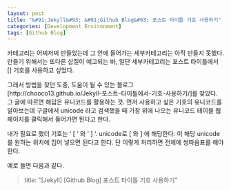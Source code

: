 ```yaml
---
layout: post
title: "&#91;Jekyll&#93; &#91;Github Blog&#93; 포스트 타이틀 기호 사용하기"
categories: [Development Environment]
tags: [Github Blog]
---
```


<p>카테고리는 어찌저찌 만들었는데 그 안에 들어가는 세부카테고리는 아직 만들지 못했다. 만들기 위해서는 또다른 삽질이 예고되는 바, 일단 세부카테고리는 포스트 타이틀에서 [] 기호를 사용하고 싶었다.</p>
 
<p>그래서 방법을 찾던 도중, 도움이 될 수 있는 블로그[http://chooco13.github.io/Jekyll-포스트-타이틀에서-기호-사용하기/]를 찾았다. 그 글에 따르면 해답은 유니코드를 활용하는 것.
먼저 사용하고 싶은 기호의 유니코드를 알아보는데 구글에서 unicode 라고 검색했을 때 가장 위에 나오는 유니코드 테이블 웹페이지를 클릭해서 들어가면 된다고 한다.</p>

<p>내가 필요로 했더 기호는 ‘ [ ‘ 와 ‘ ] ‘. unicode로 &#91; 와 &#93; 에 해당한다. 이 해당 unicode를 원하는 위치에 집어 넣으면 된다고 한다. 단 이렇게 처리하면 전체에 쌍따옴표를 해야한다.</p>

예로 들면 다음과 같다.
> title: "&#91;Jekyll&#93; &#91;Github Blog&#93; 포스트 타이틀 기호 사용하기"
